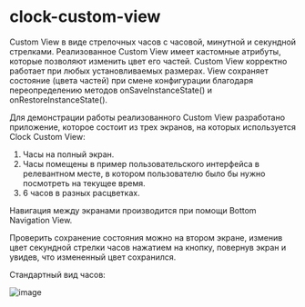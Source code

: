 # clock-custom-view

Custom View в виде стрелочных часов с часовой, минутной и секундной стрелками.
Реализованное Custom View имеет кастомные атрибуты, которые позволяют изменить цвет его частей.
Custom View корректно работает при любых установливаемых размерах.
View сохраняет состояние (цвета частей) при смене конфигурации благодаря переопределению методов onSaveInstanceState() и onRestoreInstanceState().

Для демонстрации работы реализованного Custom View разработано приложение, которое состоит из трех экранов, на которых используется Clock Custom View:
1. Часы на полный экран.
2. Часы помещены в пример пользовательского интерфейса в релевантном месте, в котором пользователю было бы нужно посмотреть на текущее время.
3. 6 часов в разных расцветках.

Навигация между экранами производится при помощи Bottom Navigation View.

Проверить сохранение состояния можно на втором экране, изменив цвет секундной стрелки часов нажатием на кнопку, повернув экран и увидев, что измененный цвет сохранился.

Стандартный вид часов:

![image](https://user-images.githubusercontent.com/73700612/222894775-27651b25-1970-4a44-a8e8-17e1ac1ab812.png)
